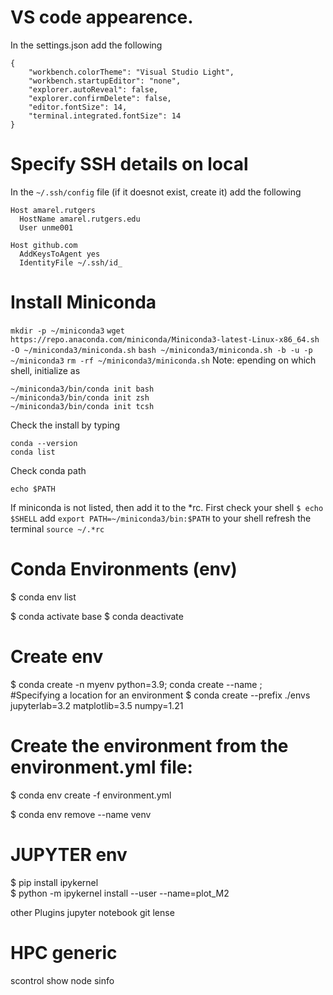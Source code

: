 # VS code appearence.
In the settings.json add the following
```
{
    "workbench.colorTheme": "Visual Studio Light",
    "workbench.startupEditor": "none",
    "explorer.autoReveal": false,
    "explorer.confirmDelete": false,
    "editor.fontSize": 14,
    "terminal.integrated.fontSize": 14
}
```

# Specify SSH details on local
In the ```~/.ssh/config``` file (if it doesnot exist, create it) add the following
```
Host amarel.rutgers
  HostName amarel.rutgers.edu
  User unme001

Host github.com
  AddKeysToAgent yes
  IdentityFile ~/.ssh/id_
```

# Install Miniconda
```mkdir -p ~/miniconda3```
```wget https://repo.anaconda.com/miniconda/Miniconda3-latest-Linux-x86_64.sh -O ~/miniconda3/miniconda.sh```
```bash ~/miniconda3/miniconda.sh -b -u -p ~/miniconda3```
```rm -rf ~/miniconda3/miniconda.sh```
Note: epending on which shell, initialize as 
```
~/miniconda3/bin/conda init bash
~/miniconda3/bin/conda init zsh
~/miniconda3/bin/conda init tcsh
```
Check the install by typing
```
conda --version
conda list
```
Check conda path 
```
echo $PATH
```
If miniconda is not listed, then add it to the *rc. First check your shell 
```$ echo $SHELL```
add ```export PATH=~/miniconda3/bin:$PATH``` to your shell
refresh the terminal ```source ~/.*rc```


# Conda Environments (env)
$ conda env list

$ conda activate base
$ conda deactivate 

# Create env
$ conda create -n myenv python=3.9;  conda create --name <my-env>;  
#Specifying a location for an environment
$ conda create --prefix ./envs jupyterlab=3.2 matplotlib=3.5 numpy=1.21

# Create the environment from the environment.yml file:
$ conda env create -f environment.yml

$ conda env remove --name venv


# JUPYTER env
$ pip install ipykernel   
$ python -m ipykernel install --user --name=plot_M2 



other Plugins
jupyter notebook
git lense





# HPC generic
scontrol show node
sinfo